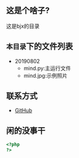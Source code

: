 ## 这是个啥子?
这是bjx的目录

## `本目录`下的文件列表

* 20190802
    *  mind.py:主运行文件
    *  mind.jpg:示例照片


## 联系方式

* [GitHub](https://github.com/XingJi250) 

## 闲的没事干

```php
<?php
?>
```
